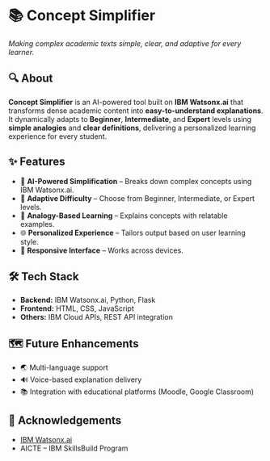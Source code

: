 
# 📚 Concept Simplifier

*Making complex academic texts simple, clear, and adaptive for every learner.*

## 🔍 About

**Concept Simplifier** is an AI-powered tool built on **IBM Watsonx.ai** that transforms dense academic content into **easy-to-understand explanations**.
It dynamically adapts to **Beginner**, **Intermediate**, and **Expert** levels using **simple analogies** and **clear definitions**, delivering a personalized learning experience for every student.

## ✨ Features

* 🧠 **AI-Powered Simplification** – Breaks down complex concepts using IBM Watsonx.ai.
* 🎯 **Adaptive Difficulty** – Choose from Beginner, Intermediate, or Expert levels.
* 📖 **Analogy-Based Learning** – Explains concepts with relatable examples.
* 🌐 **Personalized Experience** – Tailors output based on user learning style.
* 📱 **Responsive Interface** – Works across devices.

## 🛠 Tech Stack

* **Backend:** IBM Watsonx.ai, Python, Flask
* **Frontend:** HTML, CSS, JavaScript
* **Others:** IBM Cloud APIs, REST API integration

## 🗺 Future Enhancements

* 🌏 Multi-language support
* 🔊 Voice-based explanation delivery
* 📚 Integration with educational platforms (Moodle, Google Classroom)

## 🙌 Acknowledgements

* [IBM Watsonx.ai](https://www.ibm.com/watsonx)
* AICTE – IBM SkillsBuild Program

